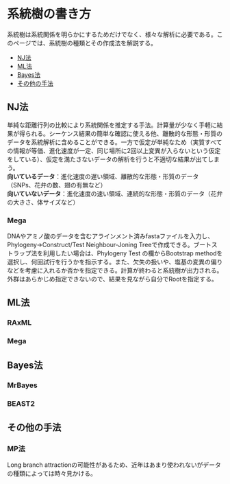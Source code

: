 # 系統樹の書き方
系統樹は系統関係を明らかにするためだけでなく、様々な解析に必要である。このページでは、系統樹の種類とその作成法を解説する。
- [NJ法](#nj法)
- [ML法](#ml法)
- [Bayes法](#bayes法)
- [その他の手法](#その他の手法)
## NJ法
単純な距離行列の比較により系統関係を推定する手法。計算量が少なく手軽に結果が得られる。シーケンス結果の簡単な確認に使える他、離散的な形態・形質のデータを系統解析に含めることができる。一方で仮定が単純なため（実質すべての情報が等価、進化速度が一定、同じ場所に2回以上変異が入らないという仮定をしている）、仮定を満たさないデータの解析を行うと不適切な結果が出てしまう。<br>
**向いているデータ**：進化速度の遅い領域、離散的な形態・形質のデータ（SNPs、花弁の数、翅の有無など）<br>
**向いていないデータ**：進化速度の速い領域、連続的な形態・形質のデータ（花弁の大きさ、体サイズなど）<br>
### Mega
DNAやアミノ酸のデータを含むアラインメント済みfastaファイルを入力し、Phylogeny→Construct/Test Neighbour-Joning Treeで作成できる。ブートストラップ法を利用したい場合は、Phylogeny Test の欄からBootstrap methodを選択し、何回試行を行うかを指示する。また、欠失の扱いや、塩基の変異の偏りなどを考慮に入れるか否かを指定できる。計算が終わると系統樹が出力される。外群はあらかじめ指定できないので、結果を見ながら自分でRootを指定する。 
## ML法
### RAxML
### Mega
## Bayes法
### MrBayes
### BEAST2
## その他の手法
### MP法
Long branch attractionの可能性があるため、近年はあまり使われないがデータの種類によっては時々見かける。
